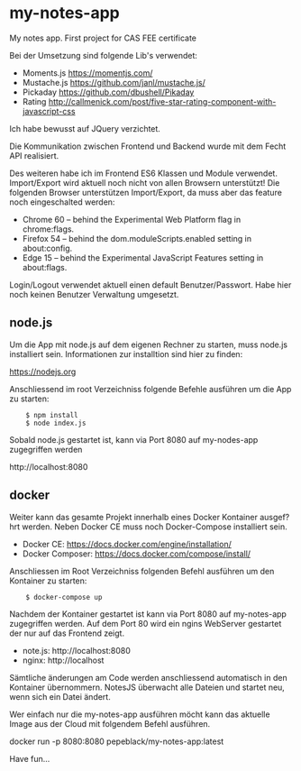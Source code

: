 # my-notes-app
My notes app. First project for CAS FEE certificate

Bei der Umsetzung sind folgende Lib's verwendet:

*  Moments.js   https://momentjs.com/
*  Mustache.js  https://github.com/janl/mustache.js/
*  Pickaday     https://github.com/dbushell/Pikaday
*  Rating       http://callmenick.com/post/five-star-rating-component-with-javascript-css

Ich habe bewusst auf JQuery verzichtet.

Die Kommunikation zwischen Frontend und Backend wurde mit dem Fecht API realisiert.

Des weiteren habe ich im Frontend ES6 Klassen und Module verwendet. Import/Export wird aktuell noch nicht
von allen Browsern unterstützt! Die folgenden Browser unterstützen Import/Export, da muss aber das feature noch 
eingeschalted werden:

* Chrome 60 – behind the Experimental Web Platform flag in chrome:flags.
* Firefox 54 – behind the dom.moduleScripts.enabled setting in about:config.
* Edge 15 – behind the Experimental JavaScript Features setting in about:flags.

Login/Logout verwendet aktuell einen default Benutzer/Passwort. Habe hier noch keinen Benutzer Verwaltung
umgesetzt.

## node.js

Um die App mit node.js auf dem eigenen Rechner zu starten, muss node.js installiert sein. Informationen zur installtion
sind hier zu finden:

https://nodejs.org

Anschliessend im root Verzeichniss folgende Befehle ausführen um die App zu starten:
```
    $ npm install
    $ node index.js
```
Sobald node.js gestartet ist, kann via Port 8080 auf my-nodes-app zugegriffen werden

http://localhost:8080

## docker

Weiter kann das gesamte Projekt innerhalb eines Docker Kontainer ausgef?hrt werden. Neben Docker CE muss noch
Docker-Compose installiert sein.

* Docker CE: https://docs.docker.com/engine/installation/
* Docker Composer: https://docs.docker.com/compose/install/

Anschliessen im Root Verzeichniss folgenden Befehl ausführen um den Kontainer zu starten:
```
    $ docker-compose up
```
Nachdem der Kontainer gestartet ist kann via Port 8080 auf my-notes-app zugegriffen werden. Auf dem Port 80 wird
ein ngins WebServer gestartet der nur auf das Frontend zeigt.

* note.js: http://localhost:8080
* nginx: http://localhost

Sämtliche änderungen am Code werden anschliessend automatisch in den Kontainer übernommern. 
NotesJS überwacht alle Dateien und startet neu, wenn sich ein Datei ändert.

Wer einfach nur die my-notes-app ausführen möcht kann das aktuelle Image aus der Cloud mit folgendem 
Befehl ausführen.

docker run -p 8080:8080 pepeblack/my-notes-app:latest

Have fun...
